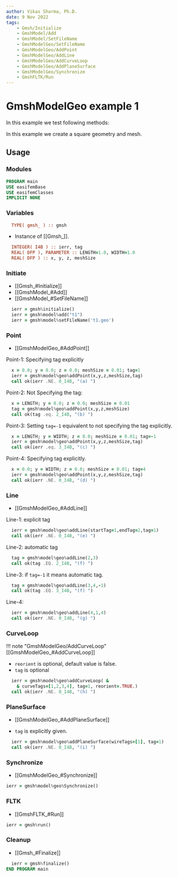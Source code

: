 ```yaml
---
author: Vikas Sharma, Ph.D.
date: 9 Nov 2022
tags:
    - Gmsh/Initialize
    - GmshModel/Add
    - GmshModel/SetFileName
    - GmshModelGeo/SetFileName
    - GmshModelGeo/AddPoint
    - GmshModelGeo/AddLine
    - GmshModelGeo/AddCurveLoop
    - GmshModelGeo/AddPlaneSurface
    - GmshModelGeo/Synchronize
    - GmshFLTK/Run
---
```


# GmshModelGeo example 1

In this example we test following methods:

In this example we create a square geometry and mesh.

## Usage

### Modules

```fortran
PROGRAM main
USE easifemBase
USE easifemClasses
IMPLICIT NONE
```

### Variables

```fortran
  TYPE( gmsh_ ) :: gmsh
```

- Instance of [[Gmsh_]].

```fortran
  INTEGER( I4B ) :: ierr, tag
  REAL( DFP ), PARAMETER :: LENGTH=1.0, WIDTH=1.0
  REAL( DFP ) :: x, y, z, meshSize
```

### Initiate

- [[Gmsh_#Initialize]]
- [[GmshModel_#Add]]
- [[GmshModel_#SetFileName]]

```fortran
  ierr = gmsh%initialize()
  ierr = gmsh%model%add("t1")
  ierr = gmsh%model%setFileName('t1.geo')
```

### Point

- [[GmshModelGeo_#AddPoint]]

Point-1: Specifying tag explicitly

```fortran
  x = 0.0; y = 0.0; z = 0.0; meshSize = 0.01; tag=1
  ierr = gmsh%model%geo%addPoint(x,y,z,meshSize,tag)
  call ok(ierr .NE. 0_I4B, "(a) ")
```

Point-2: Not Specifying the tag:

```fortran
  x = LENGTH; y = 0.0; z = 0.0; meshSize = 0.01
  tag = gmsh%model%geo%addPoint(x,y,z,meshSize)
  call ok(tag .eq. 2_I4B, "(b) ")
```

Point-3: Setting `tag=-1` equivalent to not specifying the tag explicitly.

```fortran
  x = LENGTH; y = WIDTH; z = 0.0; meshSize = 0.01; tag=-1
  ierr = gmsh%model%geo%addPoint(x,y,z,meshSize,tag)
  call ok(ierr .eq. 3_I4B, "(c) ")
```

Point-4: Specifying tag explicitly.

```fortran
  x = 0.0; y = WIDTH; z = 0.0; meshSize = 0.01; tag=4
  ierr = gmsh%model%geo%addPoint(x,y,z,meshSize,tag)
  call ok(ierr .NE. 0_I4B, "(d) ")
```

### Line

- [[GmshModelGeo_#AddLine]]

Line-1: explicit tag

```fortran
  ierr = gmsh%model%geo%addLine(startTag=1,endTag=2,tag=1)
  call ok(ierr .NE. 0_I4B, "(e) ")
```

Line-2: automatic tag

```fortran
  tag = gmsh%model%geo%addLine(2,3)
  call ok(tag .EQ. 2_I4B, "(f) ")
```

Line-3: if `tag=-1` it means automatic tag.

```fortran
  tag = gmsh%model%geo%addLine(3,4,-1)
  call ok(tag .EQ. 3_I4B, "(f) ")
```

Line-4:

```fortran
  ierr = gmsh%model%geo%addLine(4,1,4)
  call ok(ierr .NE. 0_I4B, "(g) ")
```

### CurveLoop

!!! note "GmshModelGeo/AddCurveLoop"
    [[GmshModelGeo_#AddCurveLoop]]

- `reorient` is optional, default value is false.
- `tag` is optional

```fortran
  ierr = gmsh%model%geo%addCurveLoop( &
    & curveTags=[1,2,3,4], tag=1, reorient=.TRUE.)
  call ok(ierr .NE. 0_I4B, "(h) ")
```

### PlaneSurface

- [[GmshModelGeo_#AddPlaneSurface]]

- `tag` is explicitly given.

```fortran
  ierr = gmsh%model%geo%addPlaneSurface(wireTags=[1], tag=1)
  call ok(ierr .NE. 0_I4B, "(i) ")
```

### Synchronize

- [[GmshModelGeo_#Synchronize]]

```fortran
ierr = gmsh%model%geo%Synchronize()
```

### FLTK

- [[GmshFLTK_#Run]]

```fortran
ierr = gmsh%run()
```

### Cleanup

- [[Gmsh_#Finalize]]

```fortran
  ierr = gmsh%finalize()
END PROGRAM main
```
